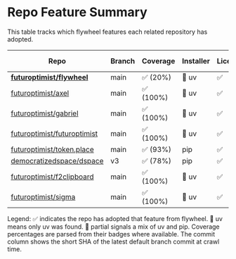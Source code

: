 # Repo Feature Summary

This table tracks which flywheel features each related repository has adopted.

<!-- spellchecker: disable -->
| Repo | Branch | Coverage | Installer | License | CI | AGENTS.md | Code of Conduct | Contributing | Pre-commit | Commit |
| ---- | ------ | -------- | --------- | ------- | -- | --------- | --------------- | ------------ | ---------- | ------ |
| **[futuroptimist/flywheel](https://github.com/futuroptimist/flywheel)** | main | ✅ (20%) | 🚀 uv | ✅ | ✅ | ✅ | ✅ | ✅ | ✅ | `c915368` |
| [futuroptimist/axel](https://github.com/futuroptimist/axel) | main | ✅ (100%) | 🚀 uv | ✅ | ✅ | ✅ | ✅ | ✅ | ✅ | `064c79a` |
| [futuroptimist/gabriel](https://github.com/futuroptimist/gabriel) | main | ✅ (100%) | 🚀 uv | ✅ | ✅ | ✅ | ✅ | ✅ | ✅ | `7de9b86` |
| [futuroptimist/futuroptimist](https://github.com/futuroptimist/futuroptimist) | main | ✅ (100%) | 🚀 uv | ✅ | ✅ | ✅ | ✅ | ✅ | ✅ | `bd2e736` |
| [futuroptimist/token.place](https://github.com/futuroptimist/token.place) | main | ✅ (93%) | pip | ✅ | ✅ | ✅ | ✅ | ❌ | ✅ | `458ec12` |
| [democratizedspace/dspace](https://github.com/democratizedspace/dspace) | v3 | ✅ (78%) | pip | ✅ | ✅ | ✅ | ❌ | ❌ | ❌ | `6a30373` |
| [futuroptimist/f2clipboard](https://github.com/futuroptimist/f2clipboard) | main | ✅ (100%) | 🚀 uv | ✅ | ✅ | ✅ | ✅ | ✅ | ✅ | `30fd08e` |
| [futuroptimist/sigma](https://github.com/futuroptimist/sigma) | main | ✅ (100%) | 🚀 uv | ✅ | ✅ | ✅ | ✅ | ✅ | ✅ | `bda6390` |

Legend: ✅ indicates the repo has adopted that feature from flywheel. 🚀 uv means only uv was found. 🔶 partial signals a mix of uv and pip. Coverage percentages are parsed from their badges where available. The commit column shows the short SHA of the latest default branch commit at crawl time.
